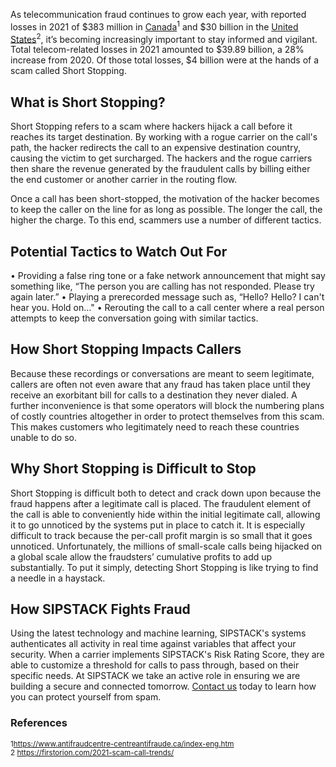 As telecommunication fraud continues to grow each year, with reported losses in 2021 of $383 million in [Canada](https://www.sipstack.com/resources/blog/the-state-of-spam-calling-in-canada)<sup>1</sup> and $30 billion in the [United States](https://www.sipstack.com/resources/blog/the-state-of-spam-calling-in-the-US)<sup>2</sup>, it’s becoming increasingly important to stay informed and vigilant. Total telecom-related losses in 2021 amounted to $39.89 billion, a 28% increase from 2020. Of those total losses, $4 billion were at the hands of a scam called Short Stopping. 

## What is Short Stopping?
Short Stopping refers to a scam where hackers hijack a call before it reaches its target destination. By working with a rogue carrier on the call's path, the hacker redirects the call to an expensive destination country, causing the victim to get surcharged. The hackers and the rogue carriers then share the revenue generated by the fraudulent calls by billing either the end customer or another carrier in the routing flow.

Once a call has been short-stopped, the motivation of the hacker becomes to keep the caller on the line for as long as possible. The longer the call, the higher the charge. To this end, scammers use a number of different tactics. 

## Potential Tactics to Watch Out For
•	Providing a false ring tone or a fake network announcement that might say something like, “The person you are calling has not responded. Please try again later.”
•	Playing a prerecorded message such as, “Hello? Hello? I can't hear you. Hold on…"
•	Rerouting the call to a call center where a real person attempts to keep the conversation going with similar tactics. 

## How Short Stopping Impacts Callers
Because these recordings or conversations are meant to seem legitimate, callers are often not even aware that any fraud has taken place until they receive an exorbitant bill for calls to a destination they never dialed. A further inconvenience is that some operators will block the numbering plans of costly countries altogether in order to protect themselves from this scam. This makes customers who legitimately need to reach these countries unable to do so.

## Why Short Stopping is Difficult to Stop
Short Stopping is difficult both to detect and crack down upon because the fraud happens after a legitimate call is placed. The fraudulent element of the call is able to conveniently hide within the initial legitimate call, allowing it to go unnoticed by the systems put in place to catch it. It is especially difficult to track because the per-call profit margin is so small that it goes unnoticed. Unfortunately, the millions of small-scale calls being hijacked on a global scale allow the fraudsters’ cumulative profits to add up substantially. To put it simply, detecting Short Stopping is like trying to find a needle in a haystack. 

## How SIPSTACK Fights Fraud
Using the latest technology and machine learning, SIPSTACK's systems authenticates all activity in real time against variables that affect your security. When a carrier implements SIPSTACK's Risk Rating Score, they are able to customize a threshold for calls to pass through, based on their specific needs. At SIPSTACK we take an active role in ensuring we are building a secure and connected tomorrow. [Contact us](https://www.sipstack.com/contact/us) today to learn how you can protect yourself from spam.

### References
<sup>1<a href="https://www.antifraudcentre-centreantifraude.ca/index-eng.htm" target="_blank">https://www.antifraudcentre-centreantifraude.ca/index-eng.htm</a></sup>  
<sup>2 <a href="https://firstorion.com/2021-scam-call-trends/" target="_blank">https://firstorion.com/2021-scam-call-trends/</a></sup> 

